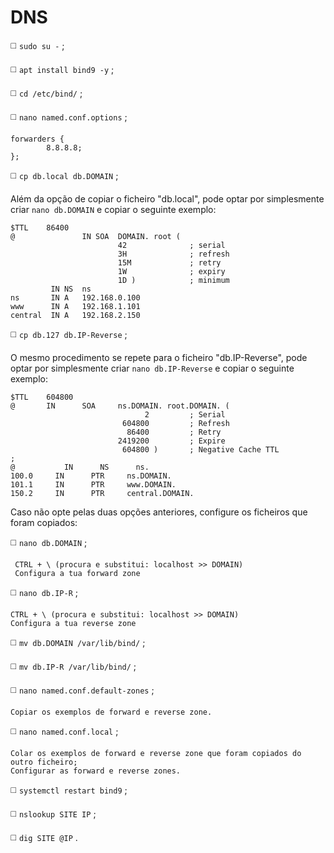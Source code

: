 # DNS

◻️ `sudo su -` ;

◻️ `apt install bind9 -y` ;

◻️ `cd /etc/bind/` ;

◻️ `nano named.conf.options` ;
```
forwarders {
        8.8.8.8;
};
```
◻️ `cp db.local db.DOMAIN` ;

Além da opção de copiar o ficheiro "db.local", pode optar por simplesmente criar `nano db.DOMAIN` e copiar o seguinte exemplo:
```
$TTL    86400
@               IN SOA  DOMAIN. root (
                        42              ; serial
                        3H              ; refresh
                        15M             ; retry
                        1W              ; expiry
                        1D )            ; minimum
         IN NS  ns
ns       IN A   192.168.0.100
www      IN A   192.168.1.101
central  IN A   192.168.2.150
```
◻️ `cp db.127 db.IP-Reverse` ;

O mesmo procedimento se repete para o ficheiro "db.IP-Reverse", pode optar por simplesmente criar `nano db.IP-Reverse` e copiar o seguinte exemplo:
```
$TTL    604800
@       IN      SOA     ns.DOMAIN. root.DOMAIN. (
                              2         ; Serial
                         604800         ; Refresh
                          86400         ; Retry
                        2419200         ; Expire
                         604800 )       ; Negative Cache TTL
;
@           IN      NS      ns.
100.0     IN      PTR     ns.DOMAIN.
101.1     IN      PTR     www.DOMAIN.
150.2     IN      PTR     central.DOMAIN.
```
Caso não opte pelas duas opções anteriores, configure os ficheiros que foram copiados:

◻️ `nano db.DOMAIN` ;
```
 CTRL + \ (procura e substitui: localhost >> DOMAIN)
 Configura a tua forward zone
```
◻️ `nano db.IP-R` ;
```
CTRL + \ (procura e substitui: localhost >> DOMAIN)
Configura a tua reverse zone
```
◻️ `mv db.DOMAIN /var/lib/bind/` ;

◻️ `mv db.IP-R /var/lib/bind/` ;

◻️ `nano named.conf.default-zones` ;
```
Copiar os exemplos de forward e reverse zone.
```
◻️ `nano named.conf.local` ;
```
Colar os exemplos de forward e reverse zone que foram copiados do outro ficheiro;
Configurar as forward e reverse zones.
```
◻️ `systemctl restart bind9` ;

◻️ `nslookup SITE IP` ;

◻️ `dig SITE @IP` .

